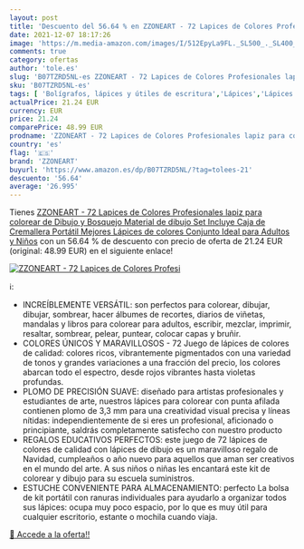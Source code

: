 ```yaml
---
layout: post
title: 'Descuento del 56.64 % en ZZONEART - 72 Lapices de Colores Profesi'
date: 2021-12-07 18:17:26
image: 'https://m.media-amazon.com/images/I/512EpyLa9FL._SL500_._SL400_.jpg'
comments: true
category: ofertas
author: 'tole.es'
slug: 'B07TZRD5NL-es ZZONEART - 72 Lapices de Colores Profesionales lapiz para...'
sku: 'B07TZRD5NL-es'
tags: [ 'Bolígrafos, lápices y útiles de escritura','Lápices','Lápices de colores para adultos','Oficina y papelería','colorear','lápices','zzoneart', ]
actualPrice: 21.24 EUR
currency: EUR
price: 21.24
comparePrice: 48.99 EUR
prodname: 'ZZONEART - 72 Lapices de Colores Profesionales lapiz para colorear de Dibujo y Bosquejo Material de dibujo Set Incluye Caja de Cremallera Portátil Mejores Lápices de colores Conjunto Ideal para Adultos y Niños'
country: 'es'
flag: '🇪🇸'
brand: 'ZZONEART'
buyurl: 'https://www.amazon.es/dp/B07TZRD5NL/?tag=tolees-21'
descuento: '56.64'
average: '26.995'
---
```


Tienes [ZZONEART - 72 Lapices de Colores Profesionales lapiz para colorear de Dibujo y Bosquejo Material de dibujo Set Incluye Caja de Cremallera Portátil Mejores Lápices de colores Conjunto Ideal para Adultos y Niños](https://www.amazon.es/dp/B07TZRD5NL/?tag=tolees-21) con un 56.64 % de descuento con precio de oferta de 21.24 EUR (original: 48.99 EUR) en el siguiente enlace!

[![ZZONEART - 72 Lapices de Colores Profesi](https://m.media-amazon.com/images/I/512EpyLa9FL._SL500_._SL400_.jpg)](https://www.amazon.es/dp/B07TZRD5NL/?tag=tolees-21)

ℹ️:

- INCREÍBLEMENTE VERSÁTIL: son perfectos para colorear, dibujar, dibujar, sombrear, hacer álbumes de recortes, diarios de viñetas, mandalas y libros para colorear para adultos, escribir, mezclar, imprimir, resaltar, sombrear, pelear, puntear, colocar capas y bruñir.
- COLORES ÚNICOS Y MARAVILLOSOS - 72 Juego de lápices de colores de calidad: colores ricos, vibrantemente pigmentados con una variedad de tonos y grandes variaciones a una fracción del precio, los colores abarcan todo el espectro, desde rojos vibrantes hasta violetas profundas.
- PLOMO DE PRECISIÓN SUAVE: diseñado para artistas profesionales y estudiantes de arte, nuestros lápices para colorear con punta afilada contienen plomo de 3,3 mm para una creatividad visual precisa y líneas nítidas: independientemente de si eres un profesional, aficionado o principiante, saldrás completamente satisfecho con nuestro producto
- REGALOS EDUCATIVOS PERFECTOS: este juego de 72 lápices de colores de calidad con lápices de dibujo es un maravilloso regalo de Navidad, cumpleaños o año nuevo para aquellos que aman ser creativos en el mundo del arte. A sus niños o niñas les encantará este kit de colorear y dibujo para su escuela suministros.
- ESTUCHE CONVENIENTE PARA ALMACENAMIENTO: perfecto La bolsa de kit portátil con ranuras individuales para ayudarlo a organizar todos sus lápices: ocupa muy poco espacio, por lo que es muy útil para cualquier escritorio, estante o mochila cuando viaja.

[🛒 Accede a la oferta!!](https://www.amazon.es/dp/B07TZRD5NL/?tag=tolees-21)
